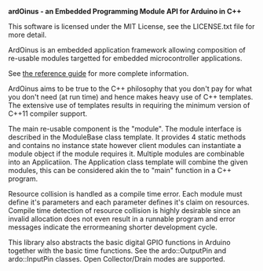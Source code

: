 **ardOinus - an Embedded Programming Module API for Arduino in C++**

This software is licensed under the MIT License, see the LICENSE.txt file
for more detail.

ArdOinus is an embedded application framework allowing composition
of re-usable modules targetted for embedded microcontroller applications.

See [the reference guide](http://bit.ly/2lBFpq7) for more complete information.

ArdOinus aims to be true to the C++ philosophy that you don't pay for what
you don't need (at run time) and hence makes heavy use of C++ templates.
The extensive use of templates results in requiring the minimum version 
of C++11 compiler support.

The main re-usable component is the "module". The module interface is 
described in the ModuleBase class template. It provides 4 static methods and
contains no instance state however client modules can instantiate a module
object if the module requires it. Multiple modules are combinable into an
Applicatiion. The Application class template will combine the given modules, 
this can be considered akin the to "main" function in a C++ program.

Resource collision is handled as a compile time error. Each module must 
define it's parameters and each parameter defines it's claim on resources.
Compile time detection of resource collision is highly desirable since an
invalid allocation does not even result in a runnable program and error 
messages indicate the errormeaning shorter development cycle.
 
This library also abstracts the basic digital GPIO functions in Arduino 
together with the basic time functions. See the ardo::OutputPin and 
ardo::InputPin classes. Open Collector/Drain modes are supported.
